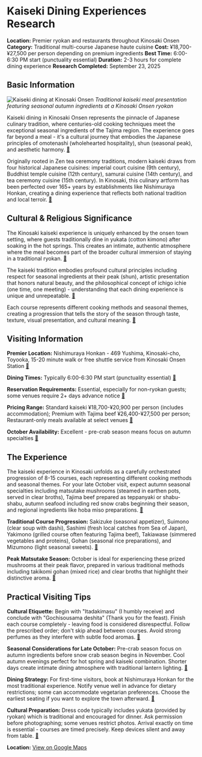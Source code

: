 # Kaiseki Dining Experiences Research

**Location:** Premier ryokan and restaurants throughout Kinosaki Onsen
**Category:** Traditional multi-course Japanese haute cuisine
**Cost:** ¥18,700-¥27,500 per person depending on premium ingredients
**Best Time:** 6:00-6:30 PM start (punctuality essential)
**Duration:** 2-3 hours for complete dining experience
**Research Completed:** September 23, 2025

## Basic Information

![Kaiseki dining at Kinosaki Onsen](https://visitkinosaki.com/vkcore/wp-content/uploads/2023/08/kaiseki1.jpg)
*Traditional kaiseki meal presentation featuring seasonal autumn ingredients at a Kinosaki Onsen ryokan*

Kaiseki dining in Kinosaki Onsen represents the pinnacle of Japanese culinary tradition, where centuries-old cooking techniques meet the exceptional seasonal ingredients of the Tajima region. The experience goes far beyond a meal - it's a cultural journey that embodies the Japanese principles of omotenashi (wholehearted hospitality), shun (seasonal peak), and aesthetic harmony. [🔗](https://visitkinosaki.com/trip-ideas/kinosaki-ryokan-kaiseki/)

Originally rooted in Zen tea ceremony traditions, modern kaiseki draws from four historical Japanese cuisines: imperial court cuisine (9th century), Buddhist temple cuisine (12th century), samurai cuisine (14th century), and tea ceremony cuisine (15th century). In Kinosaki, this culinary artform has been perfected over 165+ years by establishments like Nishimuraya Honkan, creating a dining experience that reflects both national tradition and local terroir. [🔗](https://www.nishimuraya.ne.jp/honkan/en/cuisine/season/)

## Cultural & Religious Significance

The Kinosaki kaiseki experience is uniquely enhanced by the onsen town setting, where guests traditionally dine in yukata (cotton kimono) after soaking in the hot springs. This creates an intimate, authentic atmosphere where the meal becomes part of the broader cultural immersion of staying in a traditional ryokan. [🔗](https://visitkinosaki.com/trip-ideas/kinosaki-ryokan-kaiseki/)

The kaiseki tradition embodies profound cultural principles including respect for seasonal ingredients at their peak (shun), artistic presentation that honors natural beauty, and the philosophical concept of ichigo ichie (one time, one meeting) - understanding that each dining experience is unique and unrepeatable. [🔗](https://www.japan-guide.com/e/e2348.html)

Each course represents different cooking methods and seasonal themes, creating a progression that tells the story of the season through taste, texture, visual presentation, and cultural meaning. [🔗](https://savorjapan.com/contents/more-to-savor/kaiseki-cuisine-japans-artful-culinary-tradition-explained/)

## Visiting Information

**Premier Location:** Nishimuraya Honkan - 469 Yushima, Kinosaki-cho, Toyooka, 15-20 minute walk or free shuttle service from Kinosaki Onsen Station [🔗](https://www.nishimuraya.ne.jp/honkan/en/cuisine/season/)

**Dining Times:** Typically 6:00-6:30 PM start (punctuality essential) [🔗](https://visitkinosaki.com/trip-ideas/kinosaki-ryokan-kaiseki/)

**Reservation Requirements:** Essential, especially for non-ryokan guests; some venues require 2+ days advance notice [🔗](https://visitkinosaki.com/trip-ideas/kinosaki-ryokan-kaiseki/)

**Pricing Range:** Standard kaiseki ¥18,700-¥20,900 per person (includes accommodation); Premium with Tajima beef ¥26,400-¥27,500 per person; Restaurant-only meals available at select venues [🔗](https://visitkinosaki.com/trip-ideas/kinosaki-ryokan-kaiseki/)

**October Availability:** Excellent - pre-crab season means focus on autumn specialties [🔗](https://visitkinosaki.com/trip-ideas/kinoseki-ryokan-kaiseki/)

## The Experience

The kaiseki experience in Kinosaki unfolds as a carefully orchestrated progression of 8-15 courses, each representing different cooking methods and seasonal themes. For your late October visit, expect autumn seasonal specialties including matsutake mushrooms (steamed in earthen pots, served in clear broths), Tajima beef prepared as teppanyaki or shabu-shabu, autumn seafood including red snow crabs beginning their season, and regional ingredients like hoba miso preparations. [🔗](https://www.nishimuraya.ne.jp/honkan/en/cuisine/season/)

**Traditional Course Progression:** Sakizuke (seasonal appetizer), Suimono (clear soup with dashi), Sashimi (fresh local catches from Sea of Japan), Yakimono (grilled course often featuring Tajima beef), Takiawase (simmered vegetables and proteins), Gohan (seasonal rice preparations), and Mizumono (light seasonal sweets). [🔗](https://bokksu.com/blogs/news/kaiseki-defined-japans-exquisite-culinary-ritual)

**Peak Matsutake Season:** October is ideal for experiencing these prized mushrooms at their peak flavor, prepared in various traditional methods including takikomi gohan (mixed rice) and clear broths that highlight their distinctive aroma. [🔗](https://www.nishimuraya.ne.jp/honkan/en/cuisine/season/)

## Practical Visiting Tips

**Cultural Etiquette:** Begin with "Itadakimasu" (I humbly receive) and conclude with "Gochisousama deshita" (Thank you for the feast). Finish each course completely - leaving food is considered disrespectful. Follow the prescribed order; don't skip ahead between courses. Avoid strong perfumes as they interfere with subtle food aromas. [🔗](https://www.byfood.com/blog/culture/introduction-kaiseki-ryori)

**Seasonal Considerations for Late October:** Pre-crab season focus on autumn ingredients before snow crab season begins in November. Cool autumn evenings perfect for hot spring and kaiseki combination. Shorter days create intimate dining atmosphere with traditional lantern lighting. [🔗](https://visitkinosaki.com/trip-ideas/kinosaki-ryokan-kaiseki/)

**Dining Strategy:** For first-time visitors, book at Nishimuraya Honkan for the most traditional experience. Notify venue well in advance for dietary restrictions; some can accommodate vegetarian preferences. Choose the earliest seating if you want to explore the town afterward. [🔗](https://visitkinosaki.com/trip-ideas/kinosaki-ryokan-kaiseki/)

**Cultural Preparation:** Dress code typically includes yukata (provided by ryokan) which is traditional and encouraged for dinner. Ask permission before photographing; some venues restrict photos. Arrival exactly on time is essential - courses are timed precisely. Keep devices silent and away from table. [🔗](https://www.japan.travel/en/guide/japanese-kaiseki-cuisine/)

**Location:** [View on Google Maps](https://maps.google.com/maps?q=35.625120,134.805700)